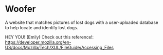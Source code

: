 # Woofer
A website that matches pictures of lost dogs with a user-uploaded database to help locate and identify lost dogs.

HEY YOU! (Emily) Check out this reference!: https://developer.mozilla.org/en-US/docs/Mozilla/Tech/XUL/FileGuide/Accessing_Files

